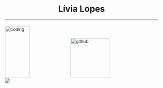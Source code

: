 <h1 align="center"> Lívia Lopes </h1>

- - - - - - - - 

<div display = "flex" style="margin-top: 20px" width = "100%">

<img alt="coding"  height= "170rem" width="40%" style="margin-right: 10px" src="https://github-readme-stats.vercel.app/api/top-langs/?username=livaliv&theme=react&layout=compact&count_private=true&langs_count=20"/>

<img  alt="github" height= "130rem" src="https://github-readme-stats.vercel.app/api?username=livaliv&show_icons=true&theme=react&count_private=true&include_all_commits=true"/>
</div>


<div>
  <a href = "mailto: liviaclopesr@gmail.com"><img src="https://img.shields.io/badge/-Gmail-%23EA4335?style=for-the-badge&logo=gmail&logoColor=white" target="_blank"></a>
</div>
